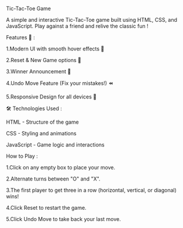 Tic-Tac-Toe Game


A simple and interactive Tic-Tac-Toe game built using HTML, CSS, and JavaScript. Play against a friend and relive the classic fun !



Features 🚀 : 

1.Modern UI with smooth hover effects 🎨

2.Reset & New Game options 🔄

3.Winner Announcement 🛑

4.Undo Move Feature (Fix your mistakes!) ⏪

5.Responsive Design for all devices 📱



🛠️ Technologies Used : 

HTML - Structure of the game

CSS - Styling and animations

JavaScript - Game logic and interactions



How to Play : 

1.Click on any empty box to place your move.

2.Alternate turns between "O" and "X".

3.The first player to get three in a row (horizontal, vertical, or diagonal) wins!

4.Click Reset to restart the game.

5.Click Undo Move to take back your last move.

